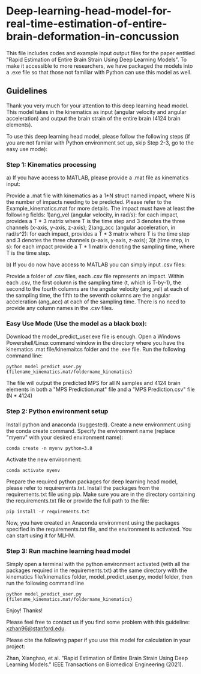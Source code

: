 # Deep-learning-head-model-for-real-time-estimation-of-entire-brain-deformation-in-concussion

This file includes codes and example input output files for the paper entitled "Rapid Estimation of Entire Brain Strain Using Deep Learning Models". To make it accessible to more researchers, we have packaged the models into a .exe file so that those not familiar with Python can use this model as well.

## Guidelines

Thank you very much for your attention to this deep learning head model. This model takes in the kinematics as input (angular velocity and angular acceleration) and output the brain strain of the entire brain (4124 brain elements).

To use this deep learning head model, please follow the following steps (if you are not familar with Python environment set up, skip Step 2-3, go to the easy use mode):

### Step 1: Kinematics processing

a) If you have access to MATLAB, please provide a .mat file as kinematics input:

Provide a .mat file with kinematics as a 1*N struct named impact, where N is the number of impacts needing to be predicted. Please refer to the Example_kinematics.mat for more details.
	The impact must have at least the following fields: 
	1)ang_vel (angular velocity, in rad/s): for each impact, provides a T * 3 matrix where T is the time step and 3 denotes the three channels (x-axis, y-axis, z-axis);
	2)ang_acc (angular acceleration, in rad/s^2): for each impact, provides a T * 3 matrix where T is the time step and 3 denotes the three channels (x-axis, y-axis, z-axis);
	3)t (time step, in s): for each impact provide a T * 1 matrix denoting the sampling time, where T is the time step.
	
b) If you do now have access to MATLAB you can simply input .csv files:

Provide a folder of .csv files, each .csv file represents an impact. Within each .csv, the first column is the sampling time (t, which is T-by-1), the second to the fourth columns are the angular velocity (ang_vel) at each of the sampling time, the fifth to the seventh columns are the angular acceleration (ang_acc) at each of the sampling time. There is no need to provide any column names in the .csv files. 

### Easy Use Mode (Use the model as a black box):

Download the model_predict_user.exe file is enough. Open a Windows Powershell/Linux command window in the directory where you have the kinematics .mat file/kinemaitcs folder and the .exe file. Run the following command line:

`
python model_predict_user.py {filename_kinematics.mat/foldername_kinematics}
`

The file will output the predicted MPS for all N samples and 4124 brain elements in both a "MPS Prediction.mat" file and a "MPS Prediction.csv" file (N * 4124)

### Step 2: Python environment setup

Install python and anaconda (suggested). Create a new environment using the conda create command. Specify the environment name (replace "myenv" with your desired environment name):

`
conda create -n myenv python=3.8
`

Activate the new environment:

`
conda activate myenv
`

Prepare the required python packages for deep learning head model, please refer to requirements.txt. Install the packages from the requirements.txt file using pip. Make sure you are in the directory containing the requirements.txt file or provide the full path to the file:

`
pip install -r requirements.txt
`

Now, you have created an Anaconda environment using the packages specified in the requirements.txt file, and the environment is activated. You can start using it for MLHM.



### Step 3: Run machine learning head model

Simply open a terminal with the python environment activated (with all the packages required in the requirements.txt) at the same directory with the kinematics file/kinematics folder, model_predict_user.py, model folder, then run the following command line

`
python model_predict_user.py {filename_kinematics.mat/foldername_kinematics}
`


Enjoy! Thanks!



Please feel free to contact us if you find some problem with this guideline: xzhan96@stanford.edu.

Please cite the following paper if you use this model for calculation in your project:

Zhan, Xianghao, et al. "Rapid Estimation of Entire Brain Strain Using Deep Learning Models." IEEE Transactions on Biomedical Engineering (2021).
